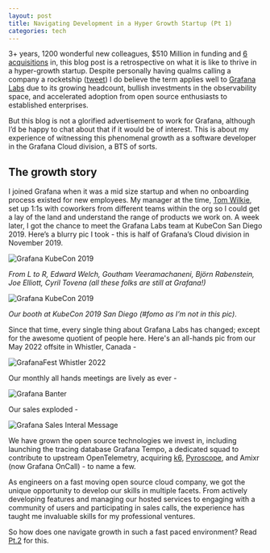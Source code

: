 ```yaml
---
layout: post
title: Navigating Development in a Hyper Growth Startup (Pt 1)
categories: tech
---
```


3+ years, 1200 wonderful new colleagues, $510 Million in funding and [6 acquisitions](https://www.crunchbase.com/search/acquisitions/field/organizations/num_acquisitions/raintank) in, this blog post is a retrospective on what it is like to thrive in a hyper-growth startup. 
Despite personally having qualms calling a company a rocketship ([tweet](https://twitter.com/mrannanay/status/1462389807850549252)) I do believe the term applies well to [Grafana Labs](https://grafana.com/) due to its growing headcount, bullish investments in the observability space, and accelerated adoption from open source enthusiasts to established enterprises.

But this blog is not a glorified advertisement to work for Grafana, although I’d be happy to chat about that if it would be of interest. This is about my experience of witnessing this phenomenal growth as a software developer in the Grafana Cloud division, a BTS of sorts. 

## The growth story

I joined Grafana when it was a mid size startup and when no onboarding process existed for new employees. 
My manager at the time, [Tom Wilkie](https://twitter.com/tom_wilkie), set up 1:1s with coworkers from different teams within the org so I could get a lay of the land and understand the range of products we work on. 
A week later, I got the chance to meet the Grafana Labs team at KubeCon San Diego 2019. 
Here’s a blurry pic I took - this is half of Grafana’s Cloud division in November 2019.

![Grafana KubeCon 2019](../../images/grafana_kubecon_2019_1.png)

_From L to R, Edward Welch, Goutham Veeramachaneni, Björn Rabenstein, Joe Elliott, Cyril Tovena (all these folks are still at Grafana!)_

![Grafana KubeCon 2019](../../images/grafana_kubecon_2019_2.png)

_Our booth at KubeCon 2019 San Diego (#fomo as I’m not in this pic)_.

​​Since that time, every single thing about Grafana Labs has changed; except for the awesome quotient of people here. Here's an all-hands pic from our May 2022 offsite in Whistler, Canada -

![GrafanaFest Whistler 2022](../../images/grafanafest_whistler_2022.png)

Our monthly all hands meetings are lively as ever -

![Grafana Banter](../../images/grafana_banter.png)

Our sales exploded -

![Grafana Sales Interal Message](../../images/grafana_sales_msg.png)

We have grown the open source technologies we invest in, including launching the tracing database Grafana Tempo, a dedicated squad to contribute to upstream OpenTelemetry, acquiring [k6](https://k6.io), [Pyroscope](https://pyroscope.io), and Amixr (now Grafana OnCall) - to name a few. 

As engineers on a fast moving open source cloud company, we got the unique opportunity to develop our skills in multiple facets. From actively developing features and managing our hosted services to engaging with a community of users and participating in sales calls, the experience has taught me invaluable skills for my professional ventures. 

So how does one navigate growth in such a fast paced environment? Read [Pt.2](https://annanay25.github.io/navigating-development-in-a-hyper-growth-startup-pt-2/) for this.
